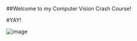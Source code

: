 ##Welcome to my Computer Vision Crash Course!

#YAY!

![image](https://github.com/JenicaM/Computer-Vision-Crash-Course-/assets/157573982/8ea6c408-fba4-4dc5-88b9-713fa1ed8021)
